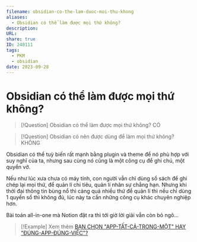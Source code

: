 ```yaml
---
filename: obsidian-co-the-lam-duoc-moi-thu-khong
aliases:
  - Obsidian có thể làm được mọi thứ không?
description: 
URL: 
share: true
ID: 240111
tags:
  - PKM
  - obsidian
date: 2023-09-28
---
```


# Obsidian có thể làm được mọi thứ không?

> [!Question] Obsidian có thể làm được mọi thứ không?
> CÓ

> [!Question] Obsidian có nên được dùng để làm mọi thứ không?
> KHÔNG

Obsidian có thể tuỳ biến rất mạnh bằng plugin và theme để nó phù hợp với suy nghĩ của ta, nhưng sau cùng nó cũng là một công cụ để ghi chú, một quyển vở.

Nếu như lúc xưa chưa có máy tính, con người vẫn chỉ dùng sổ sách để ghi chép lại mọi thứ, để quản lí chi tiêu, quản lí nhân sự chẳng hạn. Nhưng khi thời đại thông tin bùng nổ thì càng quá nhiều thứ để quản lí thì nếu chỉ dùng 1 quyển sổ thì không đủ, lúc này ta cần những công cụ khác chuyên nghiệp hơn.

Bài toán all-in-one mà Notion đặt ra thì tới giờ lời giải vẫn còn bỏ ngõ...

> [!Example] Xem thêm
> [BẠN CHỌN "APP-TẤT-CẢ-TRONG-MỘT" HAY "ĐÚNG-APP-ĐÚNG-VIỆC"?](./all-in-one-vs-right-tool-for-right-job.md)
